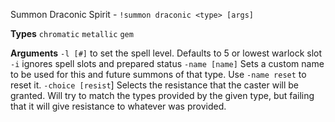 Summon Draconic Spirit - `!summon draconic <type> [args]` 
 
**Types**
`chromatic`
`metallic`
`gem`
 
**Arguments**
`-l [#]` to set the spell level. Defaults to 5 or lowest warlock slot
`-i` ignores spell slots and prepared status
`-name [name]` Sets a custom name to be used for this and future summons of that type. Use `-name reset` to reset it.
`-choice [resist`] Selects the resistance that the caster will be granted. Will try to match the types provided by the given type, but failing that it will give resistance to whatever was provided.